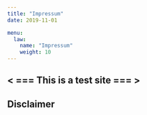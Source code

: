 ```yaml
---
title: "Impressum"
date: 2019-11-01

menu: 
  law:
    name: "Impressum"
    weight: 10
---
```


## < === This is a test site === >

## Disclaimer
